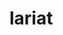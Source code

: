 # lariat

<div class="artifacthub-widget-group" data-url="https://artifacthub.io/packages/search?kind=15&cncf=true&sort=relevance&page=1" data-theme="light" data-header="false" data-stars="true" data-color="#417598" data-responsive="true"  data-loading="true"></div><script async src="https://artifacthub.io/artifacthub-widget.js"></script>
